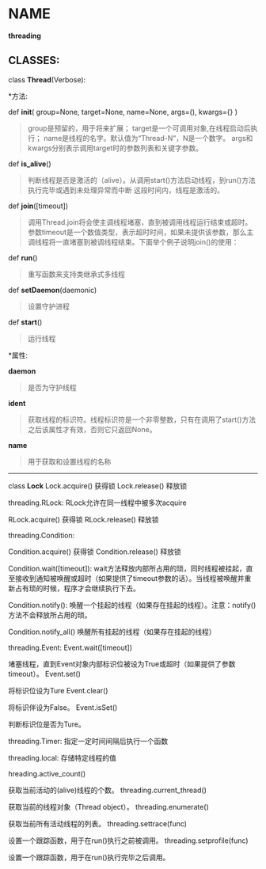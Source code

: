 # NAME
**threading**

## CLASSES:

class **Thread**(Verbose):

*方法:

def **__init__**(
        group=None,
        target=None,
        name=None,
        args=(),
        kwargs={}
    )
>   group是预留的，用于将来扩展；
>   target是一个可调用对象,在线程启动后执行；
>   name是线程的名字。默认值为“Thread-N“，N是一个数字。
>   args和kwargs分别表示调用target时的参数列表和关键字参数。

def **is_alive**()
>   判断线程是否是激活的（alive）。从调用start()方法启动线程，到run()方法执行完毕或遇到未处理异常而中断 这段时间内，线程是激活的。

def **join**([timeout])
>   调用Thread.join将会使主调线程堵塞，直到被调用线程运行结束或超时。参数timeout是一个数值类型，表示超时时间，如果未提供该参数，那么主调线程将一直堵塞到被调线程结束。下面举个例子说明join()的使用：

def **run**()
>   重写函数来支持类继承式多线程

def **setDaemon**(daemonic)
>   设置守护进程

def **start**()
>   运行线程

*属性:

**daemon**
>   是否为守护线程

**ident**
>   获取线程的标识符。线程标识符是一个非零整数，只有在调用了start()方法之后该属性才有效，否则它只返回None。

**name**
>   用于获取和设置线程的名称

---

class **Lock**
Lock.acquire()
获得锁
Lock.release()
释放锁


threading.RLock:
RLock允许在同一线程中被多次acquire

RLock.acquire()
获得锁
RLock.release()
释放锁


threading.Condition:

Condition.acquire()
获得锁
Condition.release()
释放锁

Condition.wait([timeout]):
wait方法释放内部所占用的琐，同时线程被挂起，直至接收到通知被唤醒或超时（如果提供了timeout参数的话）。当线程被唤醒并重新占有琐的时候，程序才会继续执行下去。

Condition.notify():
唤醒一个挂起的线程（如果存在挂起的线程）。注意：notify()方法不会释放所占用的琐。

Condition.notify_all()
唤醒所有挂起的线程（如果存在挂起的线程）


threading.Event:
Event.wait([timeout])

堵塞线程，直到Event对象内部标识位被设为True或超时（如果提供了参数timeout）。
Event.set()

将标识位设为Ture
Event.clear()

将标识伴设为False。
Event.isSet()

判断标识位是否为Ture。

threading.Timer:
指定一定时间间隔后执行一个函数

threading.local:
存储特定线程的值

hreading.active_count()

获取当前活动的(alive)线程的个数。
threading.current_thread()

获取当前的线程对象（Thread object）。
threading.enumerate()

获取当前所有活动线程的列表。
threading.settrace(func)

设置一个跟踪函数，用于在run()执行之前被调用。
threading.setprofile(func)

设置一个跟踪函数，用于在run()执行完毕之后调用。
